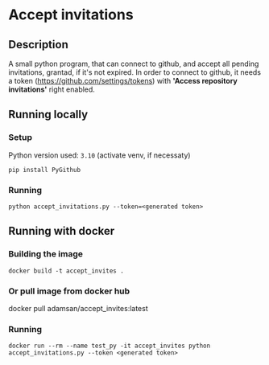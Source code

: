 # Accept invitations

## Description

A small python program, that can connect to github, and accept all pending invitations, grantad, if it's not expired.
In order to connect to github, it needs a token (https://github.com/settings/tokens) with **'Access repository invitations'** right enabled.

## Running locally


### Setup
Python version used: `3.10` (activate venv, if necessaty)

`pip install PyGithub`

### Running
`python accept_invitations.py --token=<generated token>`

## Running with docker

### Building the image

`docker build -t accept_invites .`

### Or pull image from docker hub

docker pull adamsan/accept_invites:latest

### Running 

`docker run --rm --name test_py -it accept_invites python accept_invitations.py --token <generated token>`
